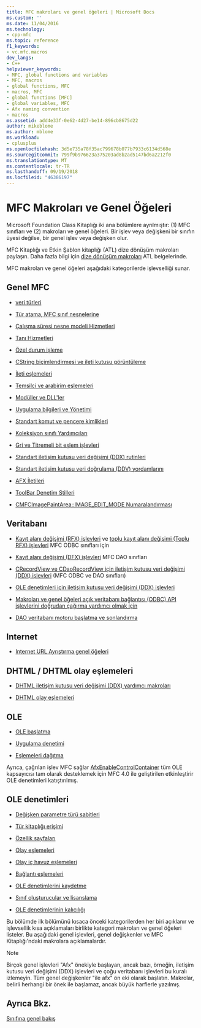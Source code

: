 ```yaml
---
title: MFC makroları ve genel öğeleri | Microsoft Docs
ms.custom: ''
ms.date: 11/04/2016
ms.technology:
- cpp-mfc
ms.topic: reference
f1_keywords:
- vc.mfc.macros
dev_langs:
- C++
helpviewer_keywords:
- MFC, global functions and variables
- MFC, macros
- global functions, MFC
- macros, MFC
- global functions [MFC]
- global variables, MFC
- Afx naming convention
- macros
ms.assetid: add4e33f-0e62-4d27-be14-896cb8675d22
author: mikeblome
ms.author: mblome
ms.workload:
- cplusplus
ms.openlocfilehash: 3d5e735a78f35ac799678b077b7933c6134d568e
ms.sourcegitcommit: 799f9b976623a375203ad8b2ad5147bd6a2212f0
ms.translationtype: MT
ms.contentlocale: tr-TR
ms.lasthandoff: 09/19/2018
ms.locfileid: "46386197"
---
```

# <a name="mfc-macros-and-globals"></a>MFC Makroları ve Genel Öğeleri

Microsoft Foundation Class Kitaplığı iki ana bölümlere ayrılmıştır: (1) MFC sınıfları ve (2) makroları ve genel öğeleri. Bir işlev veya değişkeni bir sınıfın üyesi değilse, bir genel işlev veya değişken olur.

MFC Kitaplığı ve Etkin Şablon kitaplığı (ATL) dize dönüşüm makroları paylaşın. Daha fazla bilgi için [dize dönüşüm makroları](../../atl/reference/string-conversion-macros.md) ATL belgelerinde.

MFC makroları ve genel öğeleri aşağıdaki kategorilerde işlevselliği sunar.

## <a name="general-mfc"></a>Genel MFC

- [veri türleri](data-types-mfc.md)

- [Tür atama, MFC sınıf nesnelerine](type-casting-of-mfc-class-objects.md)

- [Çalışma süresi nesne modeli Hizmetleri](run-time-object-model-services.md)

- [Tanı Hizmetleri](diagnostic-services.md)

- [Özel durum işleme](exception-processing.md)

- [CString biçimlendirmesi ve ileti kutusu görüntüleme](cstring-formatting-and-message-box-display.md)

- [İleti eşlemeleri](message-map-macros-mfc.md)

- [Temsilci ve arabirim eşlemeleri](delegate-and-interface-maps.md)

- [Modüller ve DLL'ler](extension-dll-macros.md)

- [Uygulama bilgileri ve Yönetimi](application-information-and-management.md)

- [Standart komut ve pencere kimlikleri](standard-command-and-window-ids.md)

- [Koleksiyon sınıfı Yardımcıları](collection-class-helpers.md)

- [Gri ve Titremeli bit eşlem işlevleri](gray-and-dithered-bitmap-functions.md)

- [Standart iletişim kutusu veri değişimi (DDX) rutinleri](standard-dialog-data-exchange-routines.md)

- [Standart iletişim kutusu veri doğrulama (DDV) yordamlarını](standard-dialog-data-validation-routines.md)

- [AFX İletileri](afx-messages.md)

- [ToolBar Denetim Stilleri](toolbar-control-styles.md)

- [CMFCImagePaintArea::IMAGE_EDIT_MODE Numaralandırması](cmfcimagepaintarea-image-edit-mode-enumeration.md)


## <a name="database"></a>Veritabanı

- [Kayıt alanı değişimi (RFX) işlevleri](record-field-exchange-functions.md) ve [toplu kayıt alanı değişimi (Toplu RFX) işlevleri](record-field-exchange-functions.md) MFC ODBC sınıfları için

- [Kayıt alanı değişimi (DFX) işlevleri](record-field-exchange-functions.md) MFC DAO sınıfları

- [CRecordView ve CDaoRecordView için iletişim kutusu veri değişimi (DDX) işlevleri](dialog-data-exchange-functions-for-crecordview-and-cdaorecordview.md) (MFC ODBC ve DAO sınıfları)

- [OLE denetimleri için iletişim kutusu veri değişimi (DDX) işlevleri](dialog-data-exchange-functions-for-ole-controls.md)

- [Makroları ve genel öğeleri açık veritabanı bağlantısı (ODBC) API işlevlerini doğrudan çağırma yardımcı olmak için](database-macros-and-globals.md)

- [DAO veritabanı motoru başlatma ve sonlandırma](dao-database-engine-initialization-and-termination.md)

## <a name="internet"></a>Internet

- [Internet URL Ayrıştırma genel öğeleri](internet-url-parsing-globals.md)

## <a name="dhtml--dhtml-event-maps"></a>DHTML / DHTML olay eşlemeleri

- [DHTML iletişim kutusu veri değişimi (DDX) yardımcı makroları](ddx-dhtml-helper-macros.md)

- [DHTML olay eşlemeleri](dhtml-event-maps.md)

## <a name="ole"></a>OLE

- [OLE başlatma](ole-initialization.md)

- [Uygulama denetimi](application-control.md)

- [Eşlemeleri dağıtma](dispatch-maps.md)

Ayrıca, çağrılan işlev MFC sağlar [AfxEnableControlContainer](ole-initialization.md#afxenablecontrolcontainer) tüm OLE kapsayıcısı tam olarak desteklemek için MFC 4.0 ile geliştirilen etkinleştirir OLE denetimleri katıştırılmış.

## <a name="ole-controls"></a>OLE denetimleri

- [Değişken parametre türü sabitleri](variant-parameter-type-constants.md)

- [Tür kitaplığı erişimi](type-library-access.md)

- [Özellik sayfaları](property-pages-mfc.md)

- [Olay eşlemeleri](event-maps.md)

- [Olay iç havuz eşlemeleri](event-sink-maps.md)

- [Bağlantı eşlemeleri](connection-maps.md)

- [OLE denetimlerini kaydetme](registering-ole-controls.md)

- [Sınıf oluşturucular ve lisanslama](class-factories-and-licensing.md)

- [OLE denetimlerinin kalıcılığı](persistence-of-ole-controls.md)

Bu bölümde ilk bölümünü kısaca önceki kategorilerden her biri açıklanır ve işlevsellik kısa açıklamaları birlikte kategori makroları ve genel öğeleri listeler. Bu aşağıdaki genel işlevleri, genel değişkenler ve MFC Kitaplığı'ndaki makrolara açıklamalardır.

> [!NOTE]
>  Birçok genel işlevleri "Afx" önekiyle başlayan, ancak bazı, örneğin, iletişim kutusu veri değişimi (DDX) işlevleri ve çoğu veritabanı işlevleri bu kuralı izlemeyin. Tüm genel değişkenler "ile afx" ön eki olarak başlatın. Makrolar, belirli herhangi bir önek ile başlamaz, ancak büyük harflerle yazılmış.

## <a name="see-also"></a>Ayrıca Bkz.

[Sınıfına genel bakış](../../mfc/class-library-overview.md)



